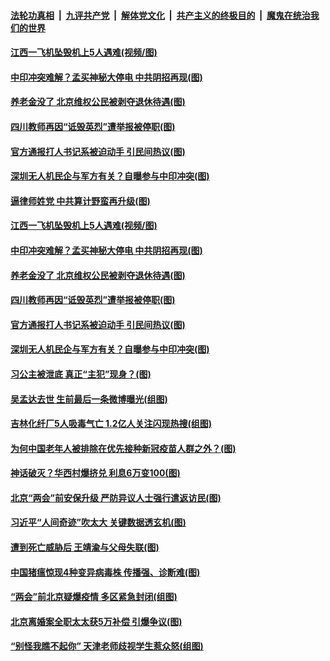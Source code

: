 ####  [法轮功真相](../../../../basic/blob/master/README.md?t=03020701) &nbsp;|&nbsp; [九评共产党](../../../../9ping.md/blob/master/README.md?t=03020701) &nbsp;|&nbsp; [解体党文化](../../../../jtdwh.md/blob/master/README.md?t=03020701)  &nbsp;|&nbsp; [共产主义的终极目的](../../../../gczydzjmd.md/blob/master/README.md?t=03020701) &nbsp;|&nbsp; [魔鬼在统治我们的世界](../../../../mgztzwmdsj.md/blob/master/README.md?t=03020701) 

#### [江西一飞机坠毁机上5人遇难(视频/图)](../pages/p1/964164.md?t=03020701) 

#### [中印冲突难解？孟买神秘大停电 中共阴招再现(图)](../pages/p1/964145.md?t=03020701) 

#### [养老金没了 北京维权公民被剥夺退休待遇(图)](../pages/p1/964104.md?t=03020701) 

#### [四川教师再因“诋毁英烈”遭举报被停职(图)](../pages/p1/964081.md?t=03020701) 

#### [官方通报打人书记系被迫动手 引民间热议(图)](../pages/p1/964122.md?t=03020701) 

#### [深圳无人机民企与军方有关？自曝参与中印冲突(图)](../pages/p1/964115.md?t=03020701) 

#### [逼律师姓党 中共算计野蛮再升级(图)](../pages/p1/964169.md?t=03020701) 

#### [江西一飞机坠毁机上5人遇难(视频/图)](../pages/p1/964164.md?t=03020701) 

#### [中印冲突难解？孟买神秘大停电 中共阴招再现(图)](../pages/p1/964145.md?t=03020701) 

#### [养老金没了 北京维权公民被剥夺退休待遇(图)](../pages/p1/964104.md?t=03020701) 

#### [四川教师再因“诋毁英烈”遭举报被停职(图)](../pages/p1/964081.md?t=03020701) 

#### [官方通报打人书记系被迫动手 引民间热议(图)](../pages/p1/964122.md?t=03020701) 

#### [深圳无人机民企与军方有关？自曝参与中印冲突(图)](../pages/p1/964115.md?t=03020701) 

#### [习公主被泄底 真正“主犯”现身？(图)](../pages/p1/964060.md?t=03020701) 

#### [吴孟达去世 生前最后一条微博曝光(组图)](../pages/p1/963984.md?t=03020701) 

#### [吉林化纤厂5人吸毒气亡 1.2亿人关注闪现热搜(组图)](../pages/p1/964033.md?t=03020701) 

#### [为何中国老年人被排除在优先接种新冠疫苗人群之外？(图)](../pages/p1/964035.md?t=03020701) 

#### [神话破灭？华西村爆挤兑 利息6万变100(图)](../pages/p1/963995.md?t=03020701) 

#### [北京“两会”前安保升级 严防异议人士强行遣返访民(图)](../pages/p1/963977.md?t=03020701) 

#### [习近平“人间奇迹”吹太大 关键数据透玄机(图)](../pages/p1/963964.md?t=03020701) 

#### [遭到死亡威胁后 王靖渝与父母失联(图)](../pages/p1/963945.md?t=03020701) 

#### [中国猪瘟惊现4种变异病毒株 传播强、诊断难(图)](../pages/p1/963936.md?t=03020701) 

#### [“两会”前北京疑爆疫情 多区紧急封闭(组图)](../pages/p1/963900.md?t=03020701) 

#### [北京离婚案全职太太获5万补偿 引爆争议(图)](../pages/p1/963912.md?t=03020701) 


#### [“别怪我瞧不起你” 天津老师歧视学生惹众怒(组图)](../pages/p1/963888.md?t=03020701) 


